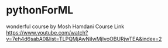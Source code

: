 # pythonForML
wonderful course by Mosh Hamdani 
Course Link
https://www.youtube.com/watch?v=7eh4d6sabA0&list=TLPQMjAwNjIwMjIvoOBURjwTEA&index=2
